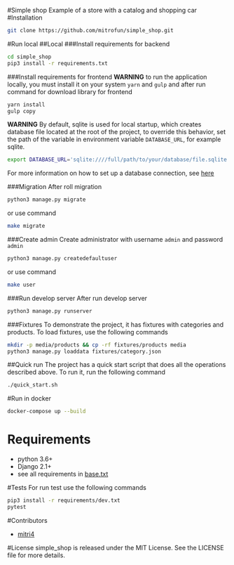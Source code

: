 #Simple shop
Example of a store with a catalog and shopping car
#Installation
```bash
git clone https://github.com/mitrofun/simple_shop.git
```
#Run local
##Local
###Install requirements for backend
```bash
cd simple_shop
pip3 install -r requirements.txt
```
###Install requirements for frontend
**WARNING** to run the application locally, you must install it on 
your system `yarn` and `gulp` and after run command for download
 library for frontend
```bash
yarn install
gulp copy
```
**WARNING** By default, sqlite is used for local startup, which creates 
database file located at the root of the project,
to override this behavior, set the path of the variable in 
environment variable `DATABASE_URL`, for example sqlite. 
```bash
export DATABASE_URL='sqlite:////full/path/to/your/database/file.sqlite'
```
For more information on how to set up a database connection, 
see [here](https://github.com/kennethreitz/dj-database-url#url-schema)

###Migration
After roll migration
```bash
python3 manage.py migrate
```
or use command
```bash
make migrate
```
###Create admin
Create administrator with username `admin` and password `admin` 
```bash
python3 manage.py createdefaultuser
```
or use command
```bash
make user
```
###Run develop server
After run develop server
```bash
python3 manage.py runserver
```
###Fixtures
To demonstrate the project, it has fixtures with categories and products.
To load fixtures, use the following commands
```bash
mkdir -p media/products && cp -rf fixtures/products media
python3 manage.py loaddata fixtures/category.json
```
##Quick run
The project has a quick start script that does all the operations described above.
To run it, run the following command
```bash
./quick_start.sh
```

#Run in docker
```bash
docker-compose up --build
```

Requirements
=====
- python 3.6+
- Django 2.1+
- see all requirements in [base.txt](https://github.com/mitrofun/simple_shop/blob/master/requirements/base.txt)


#Tests
For run test use the following commands
```bash
pip3 install -r requirements/dev.txt
pytest
```

#Contributors
- [mitri4](https://github.com/mitrofun)

#License
simple_shop is released under the MIT License. See the LICENSE file for more details.
